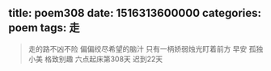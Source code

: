 title: poem308
date: 1516313600000
categories: poem
tags: 走
---
> 走的路不凶不险
偏偏绞尽希望的脑汁
只有一柄娇弱烛光盯着前方
早安
孤独小美
格致别趣
六点起床第308天 迟到22天